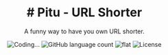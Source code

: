 

<h1 align="center"># Pitu - URL Shorter</h1>
<p align="center">
    A funny way to have you own URL shorter.
</p>

<p align="center">
  <img alt="Coding..." src="https://img.shields.io/badge/last%20modified-today-brightgreen"/>
  <img alt="GitHub language count" src="https://img.shields.io/github/languages/count/olavomello/spotify-my-player?color=%2304D361">
  <img alt="flat" src="https://img.shields.io/badge/style-flat-green?logo=appveyor&amp;style=flat">
  <img alt="License" src="https://img.shields.io/badge/license-MIT-%2304D361">
</p>